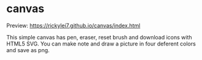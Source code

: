 # canvas
Preview:  https://rickylei7.github.io/canvas/index.html

This simple canvas has pen, eraser, reset brush and download icons with HTML5 SVG. You can make note and draw a picture in four deferent colors and save as png.

